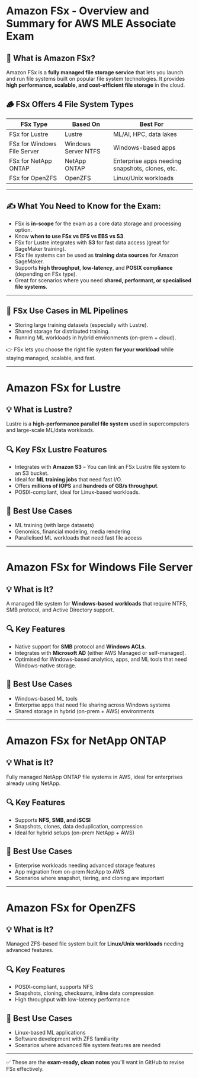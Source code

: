 # Amazon FSx - Overview and Summary for AWS MLE Associate Exam

## 🧠 What is Amazon FSx?
Amazon FSx is a **fully managed file storage service** that lets you launch and run file systems built on popular file system technologies. It provides **high performance, scalable, and cost-efficient file storage** in the cloud.

## 🪵 FSx Offers 4 File System Types

| FSx Type             | Based On              | Best For |
|----------------------|------------------------|----------|
| FSx for Lustre       | Lustre                 | ML/AI, HPC, data lakes |
| FSx for Windows File Server | Windows Server NTFS | Windows-based apps |
| FSx for NetApp ONTAP | NetApp ONTAP           | Enterprise apps needing snapshots, clones, etc. |
| FSx for OpenZFS      | OpenZFS                | Linux/Unix workloads |

---

## ✍️ What You Need to Know for the Exam:
- FSx is **in-scope** for the exam as a core data storage and processing option.
- Know **when to use FSx vs EFS vs EBS vs S3**.
- FSx for Lustre integrates with **S3** for fast data access (great for SageMaker training).
- FSx file systems can be used as **training data sources** for Amazon SageMaker.
- Supports **high throughput**, **low-latency**, and **POSIX compliance** (depending on FSx type).
- Great for scenarios where you need **shared, performant, or specialised file systems**.

---

## 🚀 FSx Use Cases in ML Pipelines
- Storing large training datasets (especially with Lustre).
- Shared storage for distributed training.
- Running ML workloads in hybrid environments (on-prem + cloud).

👉 FSx lets you choose the right file system **for your workload** while staying managed, scalable, and fast.

---

# Amazon FSx for Lustre

## 💡 What is Lustre?
Lustre is a **high-performance parallel file system** used in supercomputers and large-scale ML/data workloads.

## 🔍 Key FSx Lustre Features
- Integrates with **Amazon S3** – You can link an FSx Lustre file system to an S3 bucket.
- Ideal for **ML training jobs** that need fast I/O.
- Offers **millions of IOPS** and **hundreds of GB/s throughput**.
- POSIX-compliant, ideal for Linux-based workloads.

## 🎯 Best Use Cases
- ML training (with large datasets)
- Genomics, financial modeling, media rendering
- Parallelised ML workloads that need fast file access

---

# Amazon FSx for Windows File Server

## 💡 What is It?
A managed file system for **Windows-based workloads** that require NTFS, SMB protocol, and Active Directory support.

## 🔍 Key Features
- Native support for **SMB** protocol and **Windows ACLs**.
- Integrates with **Microsoft AD** (either AWS Managed or self-managed).
- Optimised for Windows-based analytics, apps, and ML tools that need Windows-native storage.

## 🎯 Best Use Cases
- Windows-based ML tools
- Enterprise apps that need file sharing across Windows systems
- Shared storage in hybrid (on-prem + AWS) environments

---

# Amazon FSx for NetApp ONTAP

## 💡 What is It?
Fully managed NetApp ONTAP file systems in AWS, ideal for enterprises already using NetApp.

## 🔍 Key Features
- Supports **NFS, SMB, and iSCSI**
- Snapshots, clones, data deduplication, compression
- Ideal for hybrid setups (on-prem NetApp + AWS)

## 🎯 Best Use Cases
- Enterprise workloads needing advanced storage features
- App migration from on-prem NetApp to AWS
- Scenarios where snapshot, tiering, and cloning are important

---

# Amazon FSx for OpenZFS

## 💡 What is It?
Managed ZFS-based file system built for **Linux/Unix workloads** needing advanced features.

## 🔍 Key Features
- POSIX-compliant, supports NFS
- Snapshots, cloning, checksums, inline data compression
- High throughput with low-latency performance

## 🎯 Best Use Cases
- Linux-based ML applications
- Software development with ZFS familiarity
- Scenarios where advanced file system features are needed

---

✅ These are the **exam-ready, clean notes** you'll want in GitHub to revise FSx effectively.
